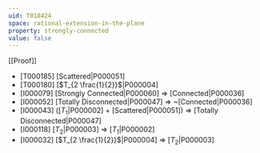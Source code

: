 ```yaml
---
uid: T018424
space: rational-extension-in-the-plane
property: strongly-connected
value: false
---
```

[[Proof]]

* [T000185] [Scattered|P000051]
* [T000180] [$T_{2 \frac{1}{2}}$|P000004]
* [I000079] [Strongly Connected|P000060] => [Connected|P000036]
* [I000052] [Totally Disconnected|P000047] => ~[Connected|P000036]
* [I000043] ([$T_1$|P000002] + [Scattered|P000051]) => [Totally Disconnected|P000047]
* [I000118] [$T_2$|P000003] => [$T_1$|P000002]
* [I000032] [$T_{2 \frac{1}{2}}$|P000004] => [$T_2$|P000003]

